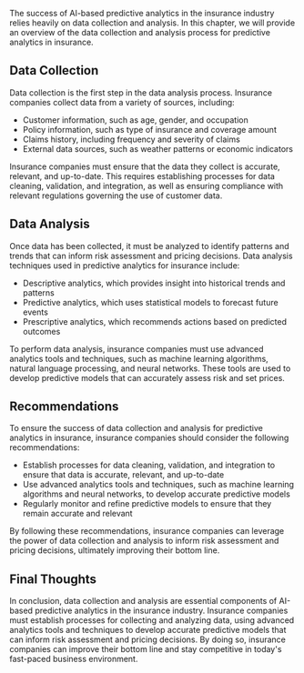 
The success of AI-based predictive analytics in the insurance industry relies heavily on data collection and analysis. In this chapter, we will provide an overview of the data collection and analysis process for predictive analytics in insurance.

Data Collection
---------------

Data collection is the first step in the data analysis process. Insurance companies collect data from a variety of sources, including:

* Customer information, such as age, gender, and occupation
* Policy information, such as type of insurance and coverage amount
* Claims history, including frequency and severity of claims
* External data sources, such as weather patterns or economic indicators

Insurance companies must ensure that the data they collect is accurate, relevant, and up-to-date. This requires establishing processes for data cleaning, validation, and integration, as well as ensuring compliance with relevant regulations governing the use of customer data.

Data Analysis
-------------

Once data has been collected, it must be analyzed to identify patterns and trends that can inform risk assessment and pricing decisions. Data analysis techniques used in predictive analytics for insurance include:

* Descriptive analytics, which provides insight into historical trends and patterns
* Predictive analytics, which uses statistical models to forecast future events
* Prescriptive analytics, which recommends actions based on predicted outcomes

To perform data analysis, insurance companies must use advanced analytics tools and techniques, such as machine learning algorithms, natural language processing, and neural networks. These tools are used to develop predictive models that can accurately assess risk and set prices.

Recommendations
---------------

To ensure the success of data collection and analysis for predictive analytics in insurance, insurance companies should consider the following recommendations:

* Establish processes for data cleaning, validation, and integration to ensure that data is accurate, relevant, and up-to-date
* Use advanced analytics tools and techniques, such as machine learning algorithms and neural networks, to develop accurate predictive models
* Regularly monitor and refine predictive models to ensure that they remain accurate and relevant

By following these recommendations, insurance companies can leverage the power of data collection and analysis to inform risk assessment and pricing decisions, ultimately improving their bottom line.

Final Thoughts
--------------

In conclusion, data collection and analysis are essential components of AI-based predictive analytics in the insurance industry. Insurance companies must establish processes for collecting and analyzing data, using advanced analytics tools and techniques to develop accurate predictive models that can inform risk assessment and pricing decisions. By doing so, insurance companies can improve their bottom line and stay competitive in today's fast-paced business environment.
